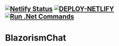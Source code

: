 [![Netlify Status](https://api.netlify.com/api/v1/badges/809efb47-57c5-4fc1-937d-aa4063209c06/deploy-status)](https://app.netlify.com/sites/loving-hoover-6e984f/deploys)
[![DEPLOY-NETLIFY](https://github.com/taha-ghadirian/BlazorismChat/actions/workflows/deploy-netlify.yml/badge.svg)](https://github.com/taha-ghadirian/BlazorismChat/actions/workflows/deploy-netlify.yml)
[![Run .Net Commands](https://github.com/taha-ghadirian/BlazorismChat/actions/workflows/Dotnet-Commands.yml/badge.svg)](https://github.com/taha-ghadirian/BlazorismChat/actions/workflows/Dotnet-Commands.yml)
--
# BlazorismChat
